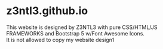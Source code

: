 # z3ntl3.github.io
This website is designed by Z3NTL3 with pure CSS/HTML/JS FRAMEWORKS and Bootstrap 5 w/Font Awesome Icons.<br>
It is not allowed to copy my website design1
